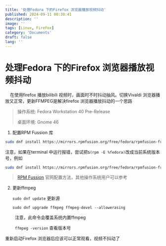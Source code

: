 ```yaml
---
title: '处理Fedora 下的Firefox 浏览器播放视频抖动'
published: 2024-09-11 00:30:41
description: ''
image: ''
tags: [Linux, FireFox]
category: 'Documents'
draft: false 
lang: ''
---
```

# 处理Fedora 下的Firefox 浏览器播放视频抖动

    在使用firefox 播放bilibili 视频时，画面时不时抖动抽风。切换Vivaldi 浏览器播放又正常，更新FFMPEG是解决firefox 浏览器播放抖动的一个思路

> 操作系统: Fedora Workstation 40 Pre-Release
> 
> 桌面环境: Gnome 46

1. 配置RPM Fussion 库

```bash
sudo dnf install https://mirrors.rpmfusion.org/free/fedora/rpmfusion-free-release-$(rpm -E %fedora).noarch.rpm https://mirrors.rpmfusion.org/nonfree/fedora/rpmfusion-nonfree-release-$(rpm -E %fedora).noarch.rpm
```

注意，如果在terminal 中运行报错，尝试把`$(rpm -E %fedora)`改成当前系统版本号，例如

```bash
sudo dnf install https://mirrors.rpmfusion.org/free/fedora/rpmfusion-free-release-40.noarch.rpm https://mirrors.rpmfusion.org/nonfree/fedora/rpmfusion-nonfree-release-40.noarch.rpm
```

> [RPM Fussion](https://rpmfusion.org/Configuration) 官网配置方法，其他操作系统用户可以参考

2. 更新ffmpeg
   
   `sudo dnf update` 更新源

   `sudo dnf upgrade ffmpeg ffmpeg-devel --allowerasing`

        注意，此命令会覆盖系统内置ffmpeg 

        `ffmpeg -version` 查看版本号

重新启动Firefox 浏览器后应该可以正常观看，视频不抖动了
